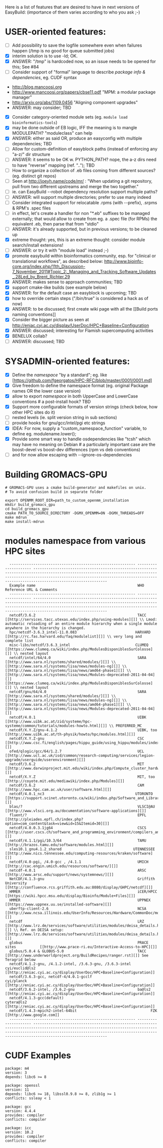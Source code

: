 Here is a list of features that are desired to have in next versions of EasyBuild:
(importance of them varies according to who you ask ;-)

# USER-oriented features:
* [ ] Add possibility to save the logfile somewhere even when failures happen (/tmp is no good for queue submitted jobs)
 * [x] interim solution is to use -ld; OK.
 * [x] ANSWER: "/tmp" is hardcoded now, so an issue needs to be opened for this; See #84
* [ ] Consider support of "formal" language to describe *package info & dependencies*, eg. CUDF syntax
 * http://blog.mancoosi.org
 * http://www.mancoosi.org/papers/cbse11.pdf "MPM: a modular package manager"
 * http://arxiv.org/abs/1109.0456 "Aligning component upgrades"
 * ANSWER: may consider; TBD
* [x] Consider category-oriented module sets (eg. `module load bioinformatics-tools`)
 * [x] may be done outside of EB logic, IFF the meaning is to mangle MODULEPATH? "moduleclass" can help
 * [x] ANSWER: either as said OR, produce an easyconfig with multiple dependencies; TBD
* [ ] Allow for custom-definition of easyblock paths (instead of enforcing any "a-z/" dir structure
 * [ ] ANSWER: it seems to be OK w. PYTHON_PATH? nope, the a-z dirs need to have "reverse" mapping (ref. ".."); TBD
* [ ] How to organize a collection of .eb files coming from different sources? (eg. distinct git repos)
 * [ ] Seen at http://joeyh.name/code/mr/ : "When updating a git repository, pull from two different upstreams and merge the two together."
 * [ ] ie. can EasyBuild --robot dependency resolution support multiple paths?
 * [ ] ANSWER: will support multiple directories; prefer to use many indeed
* [ ] Consider integrated support for relocatable .rpms (with --prefix), .srpms & RPM's .spec files
 * [ ] in effect, let's create a handler for non "*.eb" suffixes to be managed externally; that would allow
   to create from eg. a .spec file (for RPMs) the equivalent .eb, then parse that from "stdio" 
 * [ ] ANSWER: it's already supported, but in previous versions; to be cleaned up
* [x] extreme thought: yes, this is an extreme thought: consider module search/install extensions!
 * [ ] ANSWER: or try it with "module load" instead ;-)
* [x] promote easybuild within bioinformatics community, esp. for "clinical or translational workflows", as described below: http://www.bioinfo-core.org/index.php/11th_Discussion-7_November_2011#Topic_2:_Managing_and_Tracking_Software_Updates_.28Led_by_Brent_Richter.29
 * [x] ANSWER: makes sense to approach communities; TBD
* [x] support cmake-like builds (see example below)
 * [x] ANSWER: for the default case an easyblock is upcoming; TBD
* [x] how to override certain steps ("/bin/true" is considered a hack as of now)
 * [x] ANSWER: to be discussed; first create wiki page with all the [[Build ports naming conventions]]
* [x] Consider the bigger picture as seen at http://eniac.cyi.ac.cy/display/UserDoc/HPC+Baseline+Configuration
 * [x] ANSWER: discussed; interesting for Flamish supercomputing activities
* [x] BENELUX collab?
 * [ ] ANSWER: discussed; TBD

# SYSADMIN-oriented features:

* [x] Define the *namespace* "by a standard"; eg. like [https://github.com/fgeorgatos/HPC-RFC/blob/master/0001/0001.md]
* [x] Give freedom to define the namespace format (eg. original Package names OR the lower case version)
 * [x] allow to export *namespace* in both UpperCase and LowerCase conventions # a post-install hook? TBD
* [x] Support more configurable formats of version strings (check below, how other HPC sites do it)
 * [ ] nested levels (ie. split version string in sub sections)
 * [ ] provide hooks for gnu/gcc/intel/pgi etc strings
 * [x] IDEA: For now, supply a "custom_namespace_function" variable, to define eg. modulename.lower();
* [x] Provide some smart way to handle osdependencies like "tcsh" which may have no meaning on Debian # a particularly important case are the boost-devel vs boost-dev differences (rpm vs deb conventions)
 * [ ] and for now allow escaping with --ignore-os-dependencies

# Building GROMACS-GPU

```
# GROMACS-GPU uses a cmake build-generator and makefiles on unix.
# To avoid confusion build in separate folder

export OPENMM_ROOT_DIR=path_to_custom_openmm_installation
mkdir build_gromacs_gpu
cd build_gromacs_gpu
cmake PATH_TO_SOURCE_DIRECTORY -DGMX_OPENMM=ON -DGMX_THREADS=OFF
make mdrun
make install-mdrun
```

# modules namespace from various HPC sites

```
  ---------------------------------------------------------- --------------------- ----------------------------------------------------------------------------------------------------------------------------------------------------------------------------------------------------------------------------------------------------
  Example name                                               WHO                   Reference URL & Comments
  ---------------------------------------------------------- --------------------- ----------------------------------------------------------------------------------------------------------------------------------------------------------------------------------------------------------------------------------------------------
  netcdf/3.6.2                                               TACC                  [[http://services.tacc.utexas.edu/index.php/using-modules][]] \\ Lmod: automatic reloading of an entire module hierarchy when a single module anywhere in the hierarchy is changed.
  hpc/netcdf-3.6.3_intel-11.0.083                           HARVARD               [[http://rc.fas.harvard.edu/faq/modulelist][]] \\ very long and complete list
  misc-libs/netcdf/3.6.3_intel                              CLUMEQ                [[https://www.clumeq.ca/wiki/index.php/ModulesDisponiblesSurColosse][]] \\ nested layout
  netcdf/intel/64/4.0                                        SARA                  [[http://www.sara.nl/systems/shared/modules/][]] \\ [[http://www.sara.nl/systems/lisa/news/modules-ng][]] \\  [[http://www.sara.nl/systems/lisa/news/amd64-phase1][]] \\  [[http://www.sara.nl/systems/lisa/news/Modules-deprecated-2011-04-04][]]
[[https://www.clumeq.ca/wiki/index.php/ModulesDisponiblesSurColosse][]] \\ nested layout
  netcdf/gnu/64/4.0                                          SARA                  [[http://www.sara.nl/systems/shared/modules/][]] \\ [[http://www.sara.nl/systems/lisa/news/modules-ng][]] \\  [[http://www.sara.nl/systems/lisa/news/amd64-phase1][]] \\  [[http://www.sara.nl/systems/lisa/news/Modules-deprecated-2011-04-04][]]
  netcdf/4.0.1                                               UIBK                  [[http://www.uibk.ac.at/zid/systeme/hpc-systeme/common/tutorials/modules-howto.html][]] \\ PREFERRED_MC
  netcdf/X.Y.Z/gnu-4.1.2                                     UIBK, too             [[http://www.uibk.ac.at/th-physik/howto/hpc/modules.html][]]
  netcdf/X.Y.Z-gnu                                           CSC                   [[http://www.csc.fi/english/pages/hippu_guide/using_hippu/modules/index_html][]]
  ofed/qlogic/gcc/64/1.2.7                                   UCL                   [[http://www.ucl.ac.uk/isd/common/research-computing/services/legion-upgrade/userguide/userenvironment][]]
  netcdf/3.6.2                                               MIT                   [[http://www.darwinproject.mit.edu/wiki/index.php/Compute_cluster_hardware/software_overview][]]
  netcdf/X.Y.Z                                               MIT, too              [[http://coyote.mit.edu/mediawiki/index.php/Modules][]]
  netcdf/3.6.2                                               CAM                   [[http://www.hpc.cam.ac.uk/user/software.html][]]
  netcdf/4.0.1_nc3                                          UTORONTO              [[https://support.scinet.utoronto.ca/wiki/index.php/Software_and_Libraries][]]
  blas/?                                                     VLSCI@AU              [[http://www.vlsci.org.au/documentation/software-applications][]]
  fluent/?                                                   EPFL                  [[http://pleiades.epfl.ch/index.php?option=com_content&task=view&id=15&Itemid=30][]]
  netcdf/4.0.0.3.1jg64                                       CSCS                  [[http://user.cscs.ch/software_and_programming_environment/compilers_and_programming/rosa_cray_xt5/modules_framework/index.html][]]
  netcdf/4.1.1/pgi/10.3/64                                   TAMU                  [[http://brazos.tamu.edu/software/modules.html][]]
  sles10.1_gnu4.1.2_shared                                 UTENNESSEE            [[http://www.nics.tennessee.edu/computing-resources/kraken/software][]]
  netcdf/4.0-pgi, /4.0-gcc , /4.1.1                          UMICH                 [[http://cac.engin.umich.edu/resources/software/][]]
  netcdf-4.0.1                                               ARSC                  [[http://www.arsc.edu/support/news/systemnews/][]]
  NetCDF/4.1.3-gnu                                           Griffith University   [[http://confluence.rcs.griffith.edu.au:8080/display/GHPC/netcdf][]]
  HMMER                                                      iCER/HPCC             [[https://wiki.hpcc.msu.edu/display/Bioinfo/Module+Files][]]
  HMMER                                                      UPPNEX                [[https://www.uppnex.uu.se/installed-software][]]
  uberftp-client-2.6                                         NCSA                  [[http://www.ncsa.illinois.edu/UserInfo/Resources/Hardware/CommonDoc/module.html][]]
  netcdf                                                     LRZ                   [[http://www.lrz.de/services/software/utilities/modules/deisa_details.html][]] \\ Ref. on DEISA setup: [[http://www.lrz.de/services/software/utilities/modules/deisa_details.html][]]
  globus                                                     PRACE sites           [[http://www.prace-ri.eu/Interactive-Access-to-HPC][]]
  globus/5.0.4 & GLOBUS-5.0                                  TACC                  [[http://www.underworldproject.org/BuildRecipes/ranger.rst][]] See Teragrid below
  netcdf/4.1.2-gnu, /4.1.2-intel, /3.6.3-gnu, /3.6.3-intel   cyi/euclid@ls2        [[http://eniac.cyi.ac.cy/display/UserDoc/HPC+Baseline+Configuration]]
  netcdf/3.6.3-gcc, netcdf-4/4.0.1-gcclf                     cyi/planck   [[http://eniac.cyi.ac.cy/display/UserDoc/HPC+Baseline+Configuration]]         
  netcdf/3.6.2-intel, /3.6.2-gnu                             ba@ls2           [[http://eniac.cyi.ac.cy/display/UserDoc/HPC+Baseline+Configuration]]     
  netcdf/4.1.3-gcc(default)                                  cytera@ls2       [[http://eniac.cyi.ac.cy/display/UserDoc/HPC+Baseline+Configuration]]     
  netcdf/1.4.3-mpich2-intel-64bit                                  FZK       [[http://www.google.com]]     
  ---------------------------------------------------------- --------------------- ----------------------------------------------------------------------------------------------------------------------------------------------------------------------------------------------------------------------------------------------------
```

# CUDF Examples

```
package: m4
version: 3
depends: libc6 >= 8

package: openssl
version: 11
depends: libc6 >= 18, libssl0.9.8 >= 8, zlib1g >= 1
conflicts: ssleay < 1

package: gcc
version: 4.4.4
provides: compiler
conflicts: compiler

package: icc
version: 10.2
provides: compiler
conflicts: compiler
```
